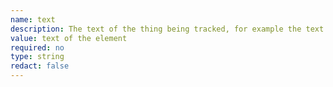 ```yaml
---
name: text
description: The text of the thing being tracked, for example the text of a link, button or tab. This can either be read directly from the element, passed from a data attribute, or generated automatically for elements where the text changes, for example the ‘Show all sections’ link in an accordion, which can also read ‘Hide all sections’.
value: text of the element
required: no
type: string
redact: false
---
```

